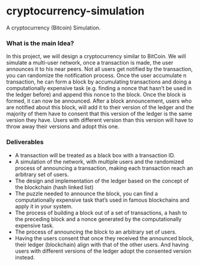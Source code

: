 # cryptocurrency-simulation
A cryptocurrency (Bitcoin) Simulation.

### What is the main Idea?
In this project, we will design a cryptocurrency similar to BitCoin. We will simulate a
multi-user network, once a transaction is made, the user announces it to his near peers.
Not all users get notified by the transaction, you can randomize the notification process.
Once the user accumulate n transaction, he can form a block by accumulating
transactions and doing a computationally expensive task (e.g. finding a nonce that
hasn’t be used in the ledger before) and append this nonce to the block. Once the block
is formed, it can now be announced. After a block announcement, users who are
notified about this block, will add it to their version of the ledger and the majority of them
have to consent that this version of the ledger is the same version they have. Users with
different version than this version will have to throw away their versions and adopt this
one.

### Deliverables
- A transaction will be treated as a black box with a transaction ID.
- A simulation of the network, with multiple users and the randomized process of
announcing a transaction, making each transaction reach an arbitrary set of
users.
- The design and implementation of the ledger based on the concept of the
blockchain (hash linked list)
- The puzzle needed to announce the block, you can find a computationally
expensive task that’s used in famous blockchains and apply it in your system.
- The process of building a block out of a set of transactions, a hash to the
preceding block and a nonce generated by the computationally expensive task.
- The process of announcing the block to an arbitrary set of users.
- Having the users consent that once they received the announced block, their
ledger (blockchain) align with that of the other users. And having users with
different versions of the ledger adopt the consented version instead.
